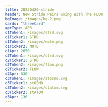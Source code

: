```yaml
---
title: 20230420-stride
header: New Stride Pairs Going With The FLOW
bgImage: /images/bg-2.png
cards: "threeCard"
aprType: APR
c1Token1: /images/strd.svg
c1Ticker1: STRD
c1Token2: /images/note.png
c1Ticker2: NOTE
c1Apr: 2650
c2Token1: /images/strd.svg
c2Ticker1: STRD
c2Token2: /images/flow.png
c2Ticker2: FLOW
c2Apr: 630
c3Token1: /images/stosmo.svg
c3Ticker1: stOSMO
c3Token2: /images/statom.svg
c3Ticker2: stATOM
c3Apr: 136
---
```


#
